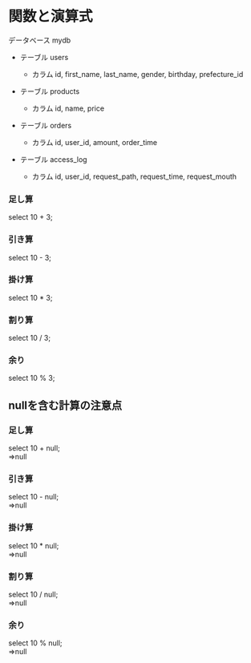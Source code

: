 # 関数と演算式
データベース mydb<br>
- テーブル users
  - カラム id, first_name, last_name, gender, birthday, prefecture_id

- テーブル products
  - カラム id, name, price

- テーブル orders
  - カラム id, user_id, amount, order_time

- テーブル access_log
  - カラム id, user_id, request_path, request_time, request_mouth
### 足し算
  select 10 + 3;

### 引き算
  select 10 - 3;

### 掛け算
  select 10 * 3;

### 割り算
  select 10 / 3;

### 余り
  select 10 % 3;

## nullを含む計算の注意点

### 足し算
  select 10 + null;<br>
=>null
### 引き算
  select 10 - null;<br>
=>null
### 掛け算
  select 10 * null;<br>
=>null
### 割り算
  select 10 / null;<br>
=>null
### 余り
  select 10 % null;<br>
=>null